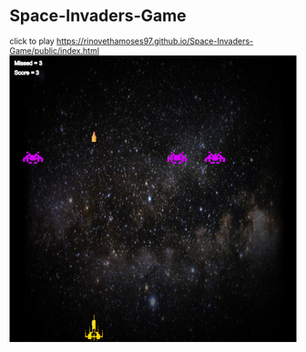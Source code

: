 # Space-Invaders-Game
click to play https://rinovethamoses97.github.io/Space-Invaders-Game/public/index.html
![alt text](https://github.com/rinovethamoses97/Space-Invaders-Game/blob/master/public/output.png)
